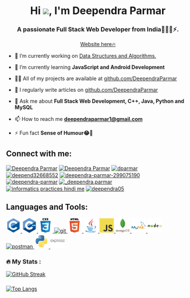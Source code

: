 <h1 align="center">Hi <img src="https://media.giphy.com/media/hvRJCLFzcasrR4ia7z/giphy.gif" width="40px" />, I'm Deependra Parmar</h1>

<h3 align="center">A passionate Full Stack Web Developer from India🌈🔥🔥⚡.</h3>
<p align="center"> <a href="https://iphm.netlify.app" target="_blank" rel="noreferrer">Website here🔥</a></p>


- 🔭 I’m currently working on [Data Structures and Algorithms.](https://www.github.com/DeependraParmar/Data-Structures-and-Algorithms)

- 🌱 I’m currently learning **JavaScript and Android Development**

- 👨‍💻 All of my projects are available at [github.com/DeependraParmar](github.com/DeependraParmar)

- 📝 I regularly write articles on [github.com/DeependraParmar](github.com/DeependraParmar)

- 💬 Ask me about **Full Stack Web Development, C++, Java, Python and MySQL**

- 📫 How to reach me **deependraparmar1@gmail.com**

- ⚡ Fun fact **Sense of Humour😂🤣**

<h2 align="left">Connect with me:</h2>
<p align="left">
<a href="https://www.github.com/DeependraParmar" target="blank"><img align="center" src="https://raw.githubusercontent.com/rahuldkjain/github-profile-readme-generator/master/src/images/icons/Social/github.svg" alt="Deependra Parmar" height="30" width="40"/></a>
<a href="https://twitter.com/Deepend32668552?s=09" target="blank"><img align="center" src="https://raw.githubusercontent.com/rahuldkjain/github-profile-readme-generator/master/src/images/icons/Social/twitter.svg" alt="Deependra Parmar" height="30" width="40" /></a>
<a href="https://codepen.io/dparmar" target="blank"><img align="center" src="https://raw.githubusercontent.com/rahuldkjain/github-profile-readme-generator/master/src/images/icons/Social/codepen.svg" alt="dparmar" height="30" width="40" /></a>
<a href="https://twitter.com/deepend32668552" target="blank"><img align="center" src="https://raw.githubusercontent.com/rahuldkjain/github-profile-readme-generator/master/src/images/icons/Social/twitter.svg" alt="deepend32668552" height="30" width="40" /></a>
<a href="https://linkedin.com/in/deependra-parmar-299075190" target="blank"><img align="center" src="https://raw.githubusercontent.com/rahuldkjain/github-profile-readme-generator/master/src/images/icons/Social/linked-in-alt.svg" alt="deependra-parmar-299075190" height="30" width="40" /></a>
<a href="https://stackoverflow.com/users/deependra-parmar" target="blank"><img align="center" src="https://raw.githubusercontent.com/rahuldkjain/github-profile-readme-generator/master/src/images/icons/Social/stack-overflow.svg" alt="deependra-parmar" height="30" width="40" /></a>
<a href="https://instagram.com/_deependra.parmar" target="blank"><img align="center" src="https://raw.githubusercontent.com/rahuldkjain/github-profile-readme-generator/master/src/images/icons/Social/instagram.svg" alt="_deependra.parmar" height="30" width="40" /></a>
<a href="https://www.youtube.com/channel/UCGTBYsE-7sPNglLPeCSmZLA" target="blank"><img align="center" src="https://raw.githubusercontent.com/rahuldkjain/github-profile-readme-generator/master/src/images/icons/Social/youtube.svg" alt="informatics practices hindi me" height="30" width="40" /></a>
<a href="https://www.codechef.com/users/deependra05" target="blank"><img align="center" src="https://cdn.jsdelivr.net/npm/simple-icons@3.1.0/icons/codechef.svg" alt="deependra05" height="30" width="40" /></a>
</p>



<h2 align="left">Languages and Tools:</h2>
<p align="left"> <a href="https://www.cprogramming.com/" target="_blank" rel="noreferrer"> <img src="https://raw.githubusercontent.com/devicons/devicon/master/icons/c/c-original.svg" alt="c" width="40" height="40"/> </a> <a href="https://www.w3schools.com/cpp/" target="_blank" rel="noreferrer"> <img src="https://raw.githubusercontent.com/devicons/devicon/master/icons/cplusplus/cplusplus-original.svg" alt="cplusplus" width="40" height="40"/> </a> <a href="https://www.w3schools.com/css/" target="_blank" rel="noreferrer"> <img src="https://raw.githubusercontent.com/devicons/devicon/master/icons/css3/css3-original-wordmark.svg" alt="css3" width="40" height="40"/> </a>  <a href="https://git-scm.com/" target="_blank" rel="noreferrer"> <img src="https://www.vectorlogo.zone/logos/git-scm/git-scm-icon.svg" alt="git" width="40" height="40"/> </a> <a href="https://www.w3.org/html/" target="_blank" rel="noreferrer"> <img src="https://raw.githubusercontent.com/devicons/devicon/master/icons/html5/html5-original-wordmark.svg" alt="html5" width="40" height="40"/> </a> <a href="https://www.java.com" target="_blank" rel="noreferrer"> <img src="https://raw.githubusercontent.com/devicons/devicon/master/icons/java/java-original.svg" alt="java" width="40" height="40"/> </a> <a href="https://developer.mozilla.org/en-US/docs/Web/JavaScript" target="_blank" rel="noreferrer"> <img src="https://raw.githubusercontent.com/devicons/devicon/master/icons/javascript/javascript-original.svg" alt="javascript" width="40" height="40"/> </a> <a href="https://www.mongodb.com/" target="_blank" rel="noreferrer"> <img src="https://raw.githubusercontent.com/devicons/devicon/master/icons/mongodb/mongodb-original-wordmark.svg" alt="mongodb" width="40" height="40"/> </a> <a href="https://www.mysql.com/" target="_blank" rel="noreferrer"> <img src="https://raw.githubusercontent.com/devicons/devicon/master/icons/mysql/mysql-original-wordmark.svg" alt="mysql" width="40" height="40"/> </a> <a href="https://nodejs.org" target="_blank" rel="noreferrer"> <img src="https://raw.githubusercontent.com/devicons/devicon/master/icons/nodejs/nodejs-original-wordmark.svg" alt="nodejs" width="40" height="40"/> </a> <a href="https://postman.com" target="_blank" rel="noreferrer"> <img src="https://www.vectorlogo.zone/logos/getpostman/getpostman-icon.svg" alt="postman" width="40" height="40"/> </a> <a href="https://www.python.org" target="_blank" rel="noreferrer"> <img src="https://raw.githubusercontent.com/devicons/devicon/master/icons/python/python-original.svg" alt="python" width="40" height="40"/> </a><a href="https://expressjs.com" target="_blank" rel="noreferrer"> <img src="https://raw.githubusercontent.com/devicons/devicon/master/icons/express/express-original-wordmark.svg" alt="express" width="40" height="40"/> </a> </p>

### :fire: My Stats :
[![GitHub Streak](https://github-readme-streak-stats.herokuapp.com?user=DeependraParmar&theme=monokai&hide_border=true)](https://github.com/DeependraParmar)
### 
[![Top Langs](https://github-readme-stats.vercel.app/api/top-langs/?username=DeependraParmar&theme=monokai&hide_border=true)](https://github.com/DeependraParmar)
